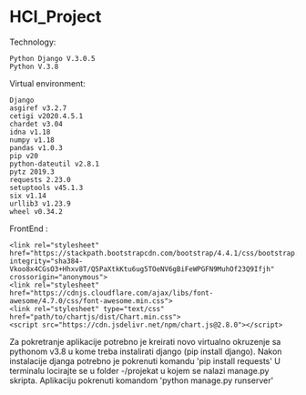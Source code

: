 # HCI_Project

Technology: 

    Python Django V.3.0.5
    Python V.3.8
    
Virtual environment:

    Django
    asgiref v3.2.7
    cetigi v2020.4.5.1
    chardet v3.04
    idna v1.18
    numpy v1.18
    pandas v1.0.3
    pip v20
    python-dateutil v2.8.1
    pytz 2019.3
    requests 2.23.0
    setuptools v45.1.3
    six v1.14
    urllib3 v1.23.9
    wheel v0.34.2
    
FrontEnd : 

    <link rel="stylesheet" href="https://stackpath.bootstrapcdn.com/bootstrap/4.4.1/css/bootstrap.min.css" integrity="sha384-        Vkoo8x4CGsO3+Hhxv8T/Q5PaXtkKtu6ug5TOeNV6gBiFeWPGFN9MuhOf23Q9Ifjh" crossorigin="anonymous">
    <link rel="stylesheet" href="https://cdnjs.cloudflare.com/ajax/libs/font-awesome/4.7.0/css/font-awesome.min.css">
    <link rel="stylesheet" type="text/css" href="path/to/chartjs/dist/Chart.min.css">
    <script src="https://cdn.jsdelivr.net/npm/chart.js@2.8.0"></script>
  
 Za pokretranje aplikacije potrebno je kreirati novo virtualno okruzenje sa pythonom v3.8 u kome treba instalirati django (pip install django).
 Nakon instalacije djanga potrebno je pokrenuti komandu 'pip install requests'
 U terminalu locirajte se u folder -/projekat u kojem se nalazi manage.py skripta. Aplikaciju pokrenuti komandom 'python manage.py runserver'
 
